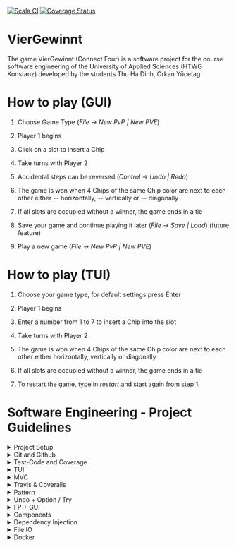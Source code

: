 [![Scala CI](https://github.com/dinhth/VierGewinnt/actions/workflows/scala.yml/badge.svg?branch=development&kill_cache=1)](https://github.com/dinhth/VierGewinnt/actions/workflows/scala.yml)
[![Coverage Status](https://coveralls.io/repos/github/dinhth/VierGewinnt/badge.svg?branch=development&kill_cache=1)](https://coveralls.io/github/dinhth/VierGewinnt?branch=development)
# VierGewinnt
The game VierGewinnt (Connect Four) is a software project for the course software engineering of the University of Applied Sciences (HTWG Konstanz) developed by the students Thu Ha Dinh, Orkan Yücetag

# How to play (GUI)
1. Choose Game Type (_File -> New PvP | New PVE_)

2. Player 1 begins

3. Click on a slot to insert a Chip

4. Take turns with Player 2

5. Accidental steps can be reversed (_Control -> Undo | Redo_)

6. The game is won when 4 Chips of the same Chip color are next to each other either
   -- horizontally,
   -- vertically or
   -- diagonally

7. If all slots are occupied without a winner, the game ends in a tie

8. Save your game and continue playing it later (_File -> Save | Load_)
   (future feature)

9. Play a new game (_File -> New PvP | New PVE_)
# How to play (TUI)
1. Choose your game type, for default settings press Enter

2. Player 1 begins

3. Enter a number from 1 to 7 to insert a Chip into the slot

4. Take turns with Player 2

5. The game is won when 4 Chips of the same Chip color are next to each other either
horizontally, vertically or diagonally

6. If all slots are occupied without a winner, the game ends in a tie

7. To restart the game, type in _restart_ and start again from step 1.

# Software Engineering - Project Guidelines



<details><summary>Project Setup</summary>

Test
</details>
<details><summary>Git and Github</summary>

Test
</details>
<details><summary>Test-Code and Coverage</summary>

Test
</details>
<details><summary>TUI</summary>

Test
</details>
<details><summary>MVC</summary>

Test
</details>
<details><summary>Travis & Coveralls</summary>

Test
</details>
<details><summary>Pattern</summary>

Test
</details>
<details><summary>Undo + Option / Try</summary>

Test
</details>
<details><summary>FP + GUI</summary>

Test
</details>
<details><summary>Components</summary>

Test
</details>
<details><summary>Dependency Injection</summary>

Test
</details>
<details><summary>File IO</summary>

Test
</details>
<details><summary>Docker</summary>

Test
</details>
